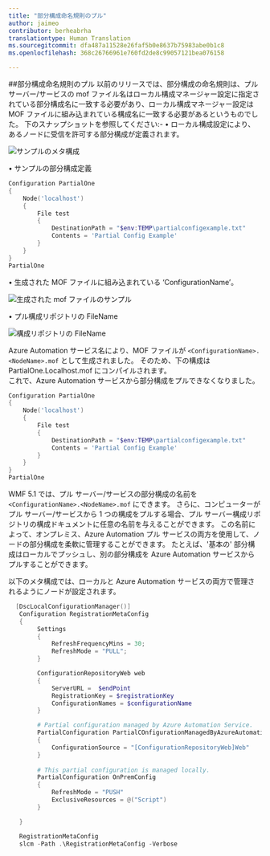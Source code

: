```yaml
---
title: "部分構成命名規則のプル"
author: jaimeo
contributor: berheabrha
translationtype: Human Translation
ms.sourcegitcommit: dfa487a11528e26faf5b0e8637b75983abe0b1c8
ms.openlocfilehash: 368c26766961e760fd2de8c99057121bea076158

---
```


##部分構成命名規則のプル
以前のリリースでは、部分構成の命名規則は、プル サーバー/サービスの mof ファイル名はローカル構成マネージャー設定に指定されている部分構成名に一致する必要があり、ローカル構成マネージャー設定は MOF ファイルに組み込まれている構成名に一致する必要があるというものでした。 下のスナップショットを参照してください:- •   ローカル構成設定により、あるノードに受信を許可する部分構成が定義されます。

![サンプルのメタ構成](../../images/MetaConfigPartialOne.png)

•   サンプルの部分構成定義 

```Powershell
Configuration PartialOne
{
    Node('localhost')
    {
        File test 
        {
            DestinationPath = "$env:TEMP\partialconfigexample.txt"
            Contents = 'Partial Config Example'
        }
    }
}
PartialOne
```

•   生成された MOF ファイルに組み込まれている ‘ConfigurationName’。

![生成された mof ファイルのサンプル](../../images/PartialGeneratedMof.png)

•   プル構成リポジトリの FileName 

![構成リポジトリの FileName](../../images/PartialInConfigRepository.png)

Azure Automation サービス名により、MOF ファイルが ``<ConfigurationName>.<NodeName>.mof`` として生成されました。 そのため、下の構成は PartialOne.Localhost.mof にコンパイルされます。  
これで、Azure Automation サービスから部分構成をプルできなくなりました。

```Powershell
Configuration PartialOne
{
    Node('localhost')
    {
        File test 
        {
            DestinationPath = "$env:TEMP\partialconfigexample.txt"
            Contents = 'Partial Config Example'
        }
    }
}
PartialOne
```

WMF 5.1 では、プル サーバー/サービスの部分構成の名前を ``<ConfigurationName>.<NodeName>.mof`` にできます。 さらに、コンピューターがプル サーバー/サービスから 1 つの構成をプルする場合、プル サーバー構成リポジトリの構成ドキュメントに任意の名前を与えることができます。 この名前によって、オンプレミス、Azure Automation プル サービスの両方を使用して、ノードの部分構成を柔軟に管理することができます。 たとえば、'基本の' 部分構成はローカルでプッシュし、別の部分構成を Azure Automation サービスからプルすることができます。

以下のメタ構成では、ローカルと Azure Automation サービスの両方で管理されるようにノードが設定されます。

```Powershell
  [DscLocalConfigurationManager()]
   Configuration RegistrationMetaConfig
   {
        Settings
        {
            RefreshFrequencyMins = 30;
            RefreshMode = "PULL";            
        }

        ConfigurationRepositoryWeb web
        {
            ServerURL =  $endPoint
            RegistrationKey = $registrationKey
            ConfigurationNames = $configurationName
        }

        # Partial configuration managed by Azure Automation Service.
        PartialConfiguration PartialCOnfigurationManagedByAzureAutomation
        {
            ConfigurationSource = "[ConfigurationRepositoryWeb]Web"   
        }
    
        # This partial configuration is managed locally.
        PartialConfiguration OnPremConfig
        {
            RefreshMode = "PUSH"
            ExclusiveResources = @("Script")
        }

   }

   RegistrationMetaConfig
   slcm -Path .\RegistrationMetaConfig -Verbose
 ```





<!--HONumber=Aug16_HO3-->


